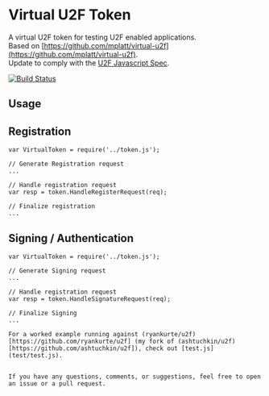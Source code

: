 # Virtual U2F Token

A virtual U2F token for testing U2F enabled applications.  
Based on [https://github.com/mplatt/virtual-u2f](https://github.com/mplatt/virtual-u2f).  
Update to comply with the [U2F Javascript Spec](https://fidoalliance.org/specs/fido-u2f-v1.0-nfc-bt-amendment-20150514/fido-u2f-javascript-api.html#dictionary-u2frequest-members).  

[![Build Status](https://travis-ci.org/ryankurte/virtual-u2f.svg)](https://travis-ci.org/ryankurte/virtual-u2f)

## Usage


## Registration
```
var VirtualToken = require('../token.js');

// Generate Registration request
...

// Handle registration request
var resp = token.HandleRegisterRequest(req);

// Finalize registration
...

```

## Signing / Authentication
```
var VirtualToken = require('../token.js');

// Generate Signing request
...

// Handle registration request
var resp = token.HandleSignatureRequest(req);

// Finalize Signing
...

For a worked example running against (ryankurte/u2f)[https://github.com/ryankurte/u2f] (my fork of (ashtuchkin/u2f)[https://github.com/ashtuchkin/u2f]), check out [test.js](test/test.js).  


If you have any questions, comments, or suggestions, feel free to open an issue or a pull request.
